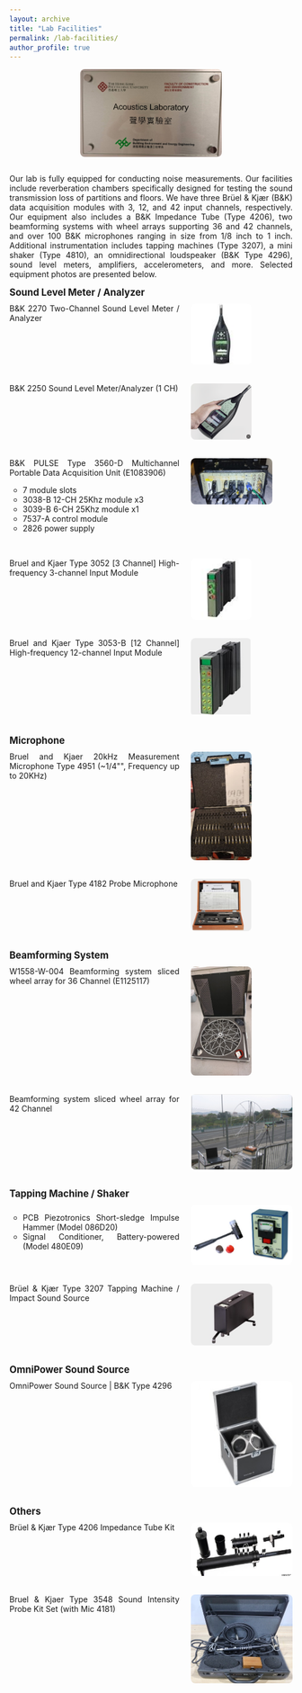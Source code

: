 ```yaml
---
layout: archive
title: "Lab Facilities"
permalink: /lab-facilities/
author_profile: true
---
```


<div style="margin-bottom: 30px; display: flex; justify-content: center;">
  <img src="/images/BEEE_acoustic_lab_2.jpg" alt="Lab Overview" style="width: 50%; border-radius: 8px;">
</div>

<style>
  .facility-list {
    list-style-type: none;
    padding-left: 0;
  }

  .facility-item {
    margin-bottom: 30px;
  }

  .facility-name {
    font-size: 1.2em;
    font-weight: bold;
    margin-bottom: 10px;
  }

  .facility-description {
    text-align: justify;
    margin-bottom: 15px;
  }
</style>

<div style="text-align: justify;">
Our lab is fully equipped for conducting noise measurements. Our facilities include reverberation chambers specifically designed for testing the sound transmission loss of partitions and floors. We have three Brüel & Kjær (B&K) data acquisition modules with 3, 12, and 42 input channels, respectively. Our equipment also includes a B&K Impedance Tube (Type 4206), two beamforming systems with wheel arrays supporting 36 and 42 channels, and over 100 B&K microphones ranging in size from 1/8 inch to 1 inch. Additional instrumentation includes tapping machines (Type 3207), a mini shaker (Type 4810), an omnidirectional loudspeaker (B&K Type 4296), sound level meters, amplifiers, accelerometers, and more. Selected equipment photos are presented below.
</div>

<ul class="facility-list">
  <div class="facility-name">Sound Level Meter / Analyzer</div>
  <li class="facility-item" style="display: flex; align-items: flex-start; gap: 20px;">
    <div style="flex: 1;">
      <div class="facility-description">
      B&K 2270 Two-Channel Sound Level Meter / Analyzer
      </div>
    </div>
    <div style="flex: 0.6;">
      <img src="/images/facilities//bk2270.png" alt="BK 2270" style="width: 60%; border-radius: 8px;">
    </div>
  </li>
  <li class="facility-item" style="display: flex; align-items: flex-start; gap: 20px;">
    <div style="flex: 1;">
      <div class="facility-description">
      B&K 2250 Sound Level Meter/Analyzer (1 CH)
      </div>
    </div>
    <div style="flex: 0.6;">
      <img src="/images/facilities//bk2250.png" alt="BK 2250" style="width: 60%; border-radius: 8px;">
    </div>
  </li>
  <li class="facility-item" style="display: flex; align-items: flex-start; gap: 20px;">
    <div style="flex: 1;">
      <div class="facility-description">
      B&K PULSE Type 3560-D Multichannel Portable Data Acquisition Unit (E1083906)
      <ul>
        <li>7 module slots</li>
        <li>3038-B 12-CH 25Khz module x3</li>
        <li>3039-B 6-CH 25Khz module x1</li>
        <li>7537-A control module</li>
        <li>2826 power supply</li>
      </ul>
      </div>
    </div>
    <div style="flex: 0.6;">
      <img src="/images/facilities/bk3560.png" alt="BK 3560D" style="width: 80%; border-radius: 8px;">
    </div>
  </li>
  <li class="facility-item" style="display: flex; align-items: flex-start; gap: 20px;">
    <div style="flex: 1;">
      <div class="facility-description">
      Bruel and Kjaer Type 3052 [3 Channel] High-frequency 3-channel Input Module
      </div>
    </div>
    <div style="flex: 0.6;">
      <img src="/images/facilities/bk3052.png" alt="BK 3052" style="width: 60%; border-radius: 8px;">
    </div>
  </li>
  <li class="facility-item" style="display: flex; align-items: flex-start; gap: 20px;">
    <div style="flex: 1;">
      <div class="facility-description">
      Bruel and Kjaer Type 3053-B [12 Channel] High-frequency 12-channel Input Module
      </div>
    </div>
    <div style="flex: 0.6;">
      <img src="/images/facilities/bk3053.png" alt="BK 3053B" style="width: 60%; border-radius: 8px;">
    </div>
  </li>

  <div class="facility-name">Microphone</div>
  <li class="facility-item" style="display: flex; align-items: flex-start; gap: 20px;">
    <div style="flex: 1;">
      <div class="facility-description">
      Bruel and Kjaer 20kHz Measurement Microphone Type 4951 (~1/4"", Frequency up to 20KHz)
      </div>
    </div>
    <div style="flex: 0.6;">
      <img src="/images/facilities/bk4951.png" alt="BK 4951" style="width: 60%; border-radius: 8px;">
    </div>
  </li>
  <li class="facility-item" style="display: flex; align-items: flex-start; gap: 20px;">
    <div style="flex: 1;">
      <div class="facility-description">
      Bruel and Kjaer Type 4182 Probe Microphone
      </div>
    </div>
    <div style="flex: 0.6;">
      <img src="/images/facilities/bk4182.png" alt="BK 4182" style="width: 60%; border-radius: 8px;">
    </div>
  </li>

  <div class="facility-name">Beamforming System</div>
  <li class="facility-item" style="display: flex; align-items: flex-start; gap: 20px;">
    <div style="flex: 1;">
      <div class="facility-description">
      W1558-W-004 Beamforming system sliced wheel array for 36 Channel (E1125117)
      </div>
    </div>
    <div style="flex: 0.6;">
      <img src="/images/facilities/w1558.png" alt="Beamform 36" style="width: 60%; border-radius: 8px;">
    </div>
  </li>
  <li class="facility-item" style="display: flex; align-items: flex-start; gap: 20px;">
    <div style="flex: 1;">
      <div class="facility-description">
      Beamforming system sliced wheel array for 42 Channel
      </div>
    </div>
    <div style="flex: 0.6;">
      <img src="/images/facilities/42channel_beamforming.png" alt="Beamform 42" style="width: 100%; border-radius: 8px;">
    </div>
  </li>
  

  <div class="facility-name">Tapping Machine / Shaker</div>
  <li class="facility-item" style="display: flex; align-items: flex-start; gap: 20px;">
    <div style="flex: 1;">
      <div class="facility-description">
      <ul>
        <li>PCB Piezotronics Short-sledge Impulse Hammer (Model 086D20)</li>
        <li>Signal Conditioner, Battery-powered (Model 480E09)</li>
      </ul>
      </div>
    </div>
    <div style="flex: 0.6;">
      <img src="/images/facilities/tapping_machine.png" alt="Impulse Hammer" style="width: 100%; border-radius: 8px;">
    </div>
  </li>
  <li class="facility-item" style="display: flex; align-items: flex-start; gap: 20px;">
    <div style="flex: 1;">
      <div class="facility-description">
      Brüel & Kjær Type 3207 Tapping Machine / Impact Sound Source
      </div>
    </div>
    <div style="flex: 0.6;">
      <img src="/images/facilities/bk3207.png" alt="BK 3207" style="width: 80%; border-radius: 8px;">
    </div>
  </li>

  <div class="facility-name">OmniPower Sound Source</div>
  <li class="facility-item" style="display: flex; align-items: flex-start; gap: 20px;">
    <div style="flex: 1;">
      <div class="facility-description">
      OmniPower Sound Source | B&K Type 4296
      </div>
    </div>
    <div style="flex: 0.6;">
      <img src="/images/facilities/omnipower.png" alt="OmniPower" style="width: 100%; border-radius: 8px;">
    </div>
  </li>

  <div class="facility-name">Others</div>
  <li class="facility-item" style="display: flex; align-items: flex-start; gap: 20px;">
    <div style="flex: 1;">
      <div class="facility-description">
      Brüel & Kjær Type 4206 Impedance Tube Kit
      </div>
    </div>
    <div style="flex: 0.6;">
      <img src="/images/facilities/bk4206.png" alt="BK 4206" style="width: 100%; border-radius: 8px;">
    </div>
  </li>
  <li class="facility-item" style="display: flex; align-items: flex-start; gap: 20px;">
    <div style="flex: 1;">
      <div class="facility-description">
      Bruel & Kjaer Type 3548 Sound Intensity Probe Kit Set (with Mic 4181)
      </div>
    </div>
    <div style="flex: 0.6;">
      <img src="/images/facilities/bk3548.png" alt="BK 3548" style="width: 100%; border-radius: 8px;">
    </div>
  </li>

  <!-- <div class="facility-name">Acoustic Testing Equipment</div>
  <li class="facility-item">
    <div class="facility-description">
      We maintain a comprehensive collection of acoustic measurement tools including:
      <ul>
        <li>High-precision microphones and microphone arrays</li>
        <li>Sound level meters</li>
        <li>Vibration measurement systems</li>
        <li>Signal processing and data acquisition systems</li>
      </ul>
    </div>
  </li>

  <div class="facility-name">Computational Resources</div>
  <li class="facility-item">
    <div class="facility-description">
      Our lab is equipped with powerful workstations for acoustic simulation and analysis, running specialized software for:
      <ul>
        <li>Finite element analysis</li>
        <li>Boundary element modeling</li>
        <li>Room acoustics simulation</li>
        <li>Signal processing and analysis</li>
      </ul>
    </div>
  </li> -->
</ul>
